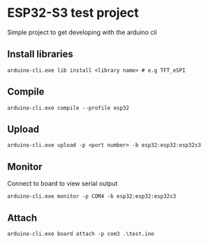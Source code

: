 # ESP32-S3 test project

Simple project to get developing with the arduino cli

## Install libraries

```
arduino-cli.exe lib install <library name> # e.g TFT_eSPI
```

## Compile

```
arduino-cli.exe compile --profile esp32
```

## Upload

```
arduino-cli.exe upload -p <port number> -b esp32:esp32:esp32s3
```

## Monitor

Connect to board to view serial output

```
arduino-cli.exe monitor -p COM4 -b esp32:esp32:esp32s3
```

## Attach

```
arduino-cli.exe board attach -p com3 .\test.ino
```
